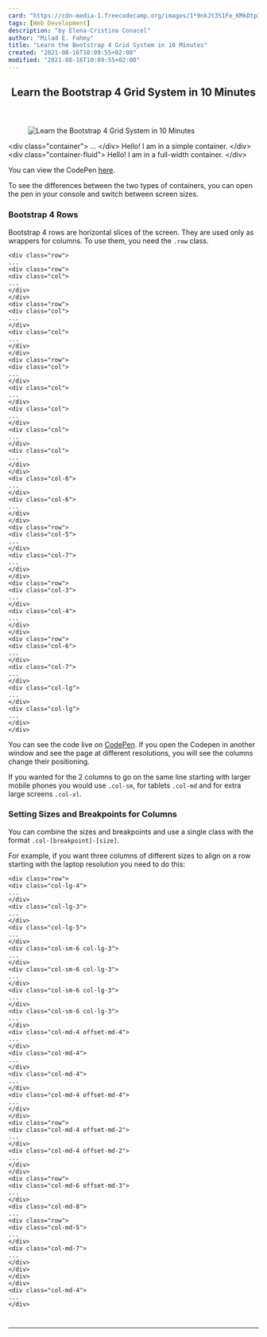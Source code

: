 ```yaml
---
card: "https://cdn-media-1.freecodecamp.org/images/1*9nkJt3S1Fe_KMkDtpIhgXw.png"
tags: [Web Development]
description: "by Elena-Cristina Conacel"
author: "Milad E. Fahmy"
title: "Learn the Bootstrap 4 Grid System in 10 Minutes"
created: "2021-08-16T10:09:55+02:00"
modified: "2021-08-16T10:09:55+02:00"
---
```

<div class="site-wrapper">
<main id="site-main" class="site-main outer">
<div class="inner">
<article class="post-full post tag-web-development tag-bootstrap tag-css tag-tech tag-front-end-development ">
<header class="post-full-header">
<h1 class="post-full-title">Learn the Bootstrap 4 Grid System in 10 Minutes</h1>
</header>
<figure class="post-full-image">
<picture>
<source media="(max-width: 700px)" sizes="1px" srcset="data:image/gif;base64,R0lGODlhAQABAIAAAAAAAP///yH5BAEAAAAALAAAAAABAAEAAAIBRAA7 1w">
<source media="(min-width: 701px)" sizes="(max-width: 800px) 400px,
(max-width: 1170px) 700px,
1400px" srcset="https://cdn-media-1.freecodecamp.org/images/1*9nkJt3S1Fe_KMkDtpIhgXw.png 300w,
https://cdn-media-1.freecodecamp.org/images/1*9nkJt3S1Fe_KMkDtpIhgXw.png 600w,
https://cdn-media-1.freecodecamp.org/images/1*9nkJt3S1Fe_KMkDtpIhgXw.png 1000w,
https://cdn-media-1.freecodecamp.org/images/1*9nkJt3S1Fe_KMkDtpIhgXw.png 2000w">
<img onerror="this.style.display='none'" src="https://cdn-media-1.freecodecamp.org/images/1*9nkJt3S1Fe_KMkDtpIhgXw.png" alt="Learn the Bootstrap 4 Grid System in 10 Minutes">
</picture>
</figure>
<section class="post-full-content">
<div class="post-content medium-migrated-article">
&lt;div class="container"&gt;
...
&lt;/div&gt;
Hello! I am in a simple container.
&lt;/div&gt;
&lt;div class="container-fluid"&gt;
Hello! I am in a full-width container.
&lt;/div&gt;</code></pre><p>You can view the CodePen <a href="https://codepen.io/cristinaconacel/pen/XBLVre" rel="noopener">here</a>.</p><p>To see the differences between the two types of containers, you can open the pen in your console and switch between screen sizes.</p><h3 id="bootstrap-4-rows">Bootstrap 4 Rows</h3><p>Bootstrap 4 rows are horizontal slices of the screen. They are used only as wrappers for columns. To use them, you need the <code>.row</code> class.</p><pre><code class="language-html">&lt;div class="row"&gt;
...
&lt;div class="row"&gt;
&lt;div class="col"&gt;
...
&lt;/div&gt;
&lt;/div&gt;
&lt;div class="row"&gt;
&lt;div class="col"&gt;
...
&lt;/div&gt;
&lt;div class="col"&gt;
...
&lt;/div&gt;
&lt;/div&gt;
&lt;div class="row"&gt;
&lt;div class="col"&gt;
...
&lt;/div&gt;
&lt;div class="col"&gt;
...
&lt;/div&gt;
&lt;div class="col"&gt;
...
&lt;/div&gt;
&lt;div class="col"&gt;
...
&lt;/div&gt;
&lt;div class="col"&gt;
...
&lt;/div&gt;
&lt;/div&gt;
&lt;div class="col-6"&gt;
...
&lt;/div&gt;
&lt;div class="col-6"&gt;
...
&lt;/div&gt;
&lt;/div&gt;
&lt;div class="row"&gt;
&lt;div class="col-5"&gt;
...
&lt;/div&gt;
&lt;div class="col-7"&gt;
...
&lt;/div&gt;
&lt;/div&gt;
&lt;div class="row"&gt;
&lt;div class="col-3"&gt;
...
&lt;/div&gt;
&lt;div class="col-4"&gt;
...
&lt;/div&gt;
&lt;/div&gt;
&lt;div class="row"&gt;
&lt;div class="col-6"&gt;
...
&lt;/div&gt;
&lt;div class="col-7"&gt;
...
&lt;/div&gt;
&lt;div class="col-lg"&gt;
...
&lt;/div&gt;
&lt;div class="col-lg"&gt;
...
&lt;/div&gt;
&lt;/div&gt;</code></pre><p>You can see the code live on <a href="https://codepen.io/cristinaconacel/pen/OBoqqz" rel="noopener">CodePen</a>.<em> </em>If you open the Codepen in another window and see the page at different resolutions, you will see the columns change their positioning.</p><p>If you wanted for the 2 columns to go on the same line starting with larger mobile phones you would use <code>.col-sm</code>, for tablets <code>.col-md</code> and for extra large screens <code>.col-xl</code>.</p><h3 id="setting-sizes-and-breakpoints-for-columns"><strong>Setting Sizes and Breakpoints for Columns</strong></h3><p>You can combine the sizes and breakpoints and use a single class with the format <code>.col-[breakpoint]-[size]</code>.</p><p>For example, if you want three columns of different sizes to align on a row starting with the laptop resolution you need to do this:</p><pre><code class="language-html">&lt;div class="row"&gt;
&lt;div class="col-lg-4"&gt;
...
&lt;/div&gt;
&lt;div class="col-lg-3"&gt;
...
&lt;/div&gt;
&lt;div class="col-lg-5"&gt;
...
&lt;/div&gt;
&lt;div class="col-sm-6 col-lg-3"&gt;
...
&lt;/div&gt;
&lt;div class="col-sm-6 col-lg-3"&gt;
...
&lt;/div&gt;
&lt;div class="col-sm-6 col-lg-3"&gt;
...
&lt;/div&gt;
&lt;div class="col-sm-6 col-lg-3"&gt;
...
&lt;/div&gt;
&lt;div class="col-md-4 offset-md-4"&gt;
...
&lt;/div&gt;
&lt;div class="col-md-4"&gt;
...
&lt;/div&gt;
&lt;div class="col-md-4"&gt;
...
&lt;/div&gt;
&lt;div class="col-md-4 offset-md-4"&gt;
...
&lt;/div&gt;
&lt;/div&gt;
&lt;div class="row"&gt;
&lt;div class="col-md-4 offset-md-2"&gt;
...
&lt;/div&gt;
&lt;div class="col-md-4 offset-md-2"&gt;
...
&lt;/div&gt;
&lt;/div&gt;
&lt;div class="row"&gt;
&lt;div class="col-md-6 offset-md-3"&gt;
...
&lt;/div&gt;
&lt;div class="col-md-8"&gt;
...
&lt;div class="row"&gt;
&lt;div class="col-md-5"&gt;
...
&lt;/div&gt;
&lt;div class="col-md-7"&gt;
...
&lt;/div&gt;
&lt;/div&gt;
&lt;/div&gt;
&lt;/div&gt;
&lt;div class="col-md-4"&gt;
...
&lt;/div&gt;
</div>
<hr>
</section>
</article>
</div>
</main>
</div>
<!-- Google Tag Manager (noscript) -->
<!-- End Google Tag Manager (noscript) -->
